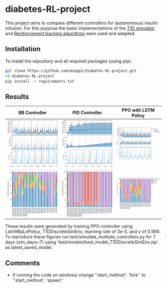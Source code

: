 # diabetes-RL-project

This project aims to compare different controllers for (autonomous) insulin infusion. For this purpose the basic implementations of the [T1D simulator](https://github.com/jxx123/simglucose) and [Reinforcement learning algorithms](https://github.com/MHamza-Y/Autonomous-Insulin-Infusion-Controller) were used and adapted. 

## Installation

To install the repository and all required packages (using pip): 
```bash
git clone https://github.com/miopp2/diabetes-RL-project.git
cd diabetes-RL-project
pip install -r requirements.txt
```

## Results
| BB Controller | PID Controller | PPO with LSTM Policy |
| --- | --- | --- |
| ![image](https://github.com/miopp2/diabetes-RL-project/blob/main/imgs_gh/BB_7_days_all.png?raw=true) | ![image](https://github.com/miopp2/diabetes-RL-project/blob/main/imgs_gh/PID_7_days.png?raw=true) | ![image](https://github.com/miopp2/diabetes-RL-project/blob/main/imgs_gh/PPO_7_days.png?raw=true)|
| ![image](https://github.com/miopp2/diabetes-RL-project/blob/main/imgs_gh/BB_bar_all.png?raw=true) | ![image](https://github.com/miopp2/diabetes-RL-project/blob/main/imgs_gh/PID_bar_all.jpg?raw=true) | ![image](https://github.com/miopp2/diabetes-RL-project/blob/main/imgs_gh/PPO_bar_all.png?raw=true) |

These results were generated by training PPO controller using LstmMlpLnPolicy, T1DDiscreteSimEnv, learning rate of 3e-5, and γ of 0.999. To reproduce these figures run test/simulate_multiple_controllers.py for 7 days (sim_days=7) using 'test/models/best_model_T1DDiscreteSimEnv.zip' as latest_saved_model.

## Comments
- if running the code on windows change ''start_method': 'fork'' to ''start_method': 'spawn''

